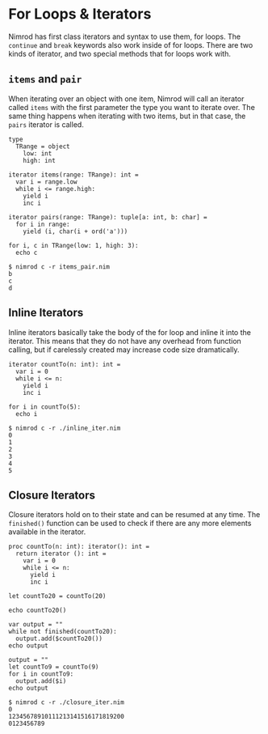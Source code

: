 # For Loops & Iterators

Nimrod has first class iterators and syntax to use them, for loops. The `continue` and `break` keywords also work inside of for loops. There are two kinds of iterator, and two special methods that for loops work with.

## `items` and `pair`

When iterating over an object with one item, Nimrod will call an iterator called `items` with the first parameter the type you want to iterate over. The same thing happens when iterating with two items, but in that case, the `pairs` iterator is called.

``` nimrod
type
  TRange = object
    low: int
    high: int

iterator items(range: TRange): int =
  var i = range.low
  while i <= range.high:
    yield i
    inc i

iterator pairs(range: TRange): tuple[a: int, b: char] =
  for i in range:
    yield (i, char(i + ord('a')))

for i, c in TRange(low: 1, high: 3):
  echo c
```
``` console
$ nimrod c -r items_pair.nim
b
c
d
```

## Inline Iterators
Inline iterators basically take the body of the for loop and inline it into the iterator. This means that they do not have any overhead from function calling, but if carelessly created may increase code size dramatically.

``` nimrod
iterator countTo(n: int): int =
  var i = 0
  while i <= n:
    yield i
    inc i

for i in countTo(5):
  echo i
```
```console
$ nimrod c -r ./inline_iter.nim
0
1
2
3
4
5
```


## Closure Iterators
Closure iterators hold on to their state and can be resumed at any time. The `finished()` function can be used to check if there are any more elements available in the iterator.

``` nimrod
proc countTo(n: int): iterator(): int =
  return iterator (): int =
    var i = 0
    while i <= n:
      yield i
      inc i

let countTo20 = countTo(20)

echo countTo20()

var output = ""
while not finished(countTo20):
  output.add($countTo20())
echo output

output = ""
let countTo9 = countTo(9)
for i in countTo9:
  output.add($i)
echo output
```
```console
$ nimrod c -r ./closure_iter.nim
0
12345678910111213141516171819200
0123456789
```